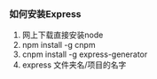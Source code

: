 ### 如何安装Express

1. 网上下载直接安装node
2. npm install -g cnpm
3. cnpm install -g express-generator
4. express 文件夹名/项目的名字

